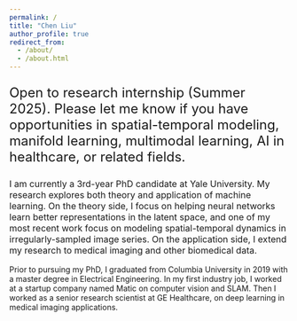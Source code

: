 ```yaml
---
permalink: /
title: "Chen Liu"
author_profile: true
redirect_from:
  - /about/
  - /about.html
---
```


<p style="font-size: 24px">
Open to research internship (Summer 2025). Please let me know if you have opportunities in spatial-temporal modeling, manifold learning, multimodal learning, AI in healthcare, or related fields.

<p style="font-size: 16px">
I am currently a 3rd-year PhD candidate at Yale University. My research explores both theory and application of machine learning. On the theory side, I focus on helping neural networks learn better representations in the latent space, and one of my most recent work focus on modeling spatial-temporal dynamics in irregularly-sampled image series. On the application side, I extend my research to medical imaging and other biomedical data.

Prior to pursuing my PhD, I graduated from Columbia University in 2019 with a master degree in Electrical Engineering. In my first industry job, I worked at a startup company named Matic on computer vision and SLAM. Then I worked as a senior research scientist at GE Healthcare, on deep learning in medical imaging applications.
